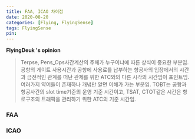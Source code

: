 ```yaml
---
title: FAA, ICAO 차이점
date: 2020-08-20
categories: [Flying, FlyingSense]
tags: FlyingSense
pin:
---
```


__FlyingDeuk 's opinion__
> Terpse, Pens_Ops사간계산의 주체가 누구이냐에 따른 상식이 중요한 부분임.
> 공항의 게이트 사용시간과 공항에 사용료를 납부하는 항공사의 입장에서의 시간과 금전적인 관계를 떠난 관제를 위한 ATC와의 다른 시각의 시간임이 포인트임.
> 여러가지 약어들이 존재하나 개념만 알면 이해가 가는 부분임.
> TOBT는 공항과 항공사간의 slot time기준의 운영 기준 시간이고, TSAT, CTOT같은 시간은 항로구조의 트래픽을 관리하기 위한 ATC의 기준 시간임.


### FAA



### ICAO
